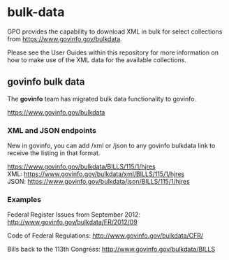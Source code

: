 # bulk-data

GPO provides the capability to download XML in bulk for select collections from https://www.govinfo.gov/bulkdata. 

Please see the User Guides within this repository for more information on how to make use of the XML data for the available collections.
 
## govinfo bulk data
The **govinfo** team has migrated bulk data functionality to govinfo. 

https://www.govinfo.gov/bulkdata

### XML and JSON endpoints
New in govinfo, you can add /xml or /json to any govinfo bulkdata link to receive the listing in that format.

https://www.govinfo.gov/bulkdata/BILLS/115/1/hjres<br/>
XML: https://www.govinfo.gov/bulkdata/xml/BILLS/115/1/hjres<br/>
JSON: https://www.govinfo.gov/bulkdata/json/BILLS/115/1/hjres

### Examples 

Federal Register Issues from September 2012: http://www.govinfo.gov/bulkdata/FR/2012/09

Code of Federal Regulations: http://www.govinfo.gov/bulkdata/CFR/

Bills back to the 113th Congress: http://www.govinfo.gov/bulkdata/BILLS




